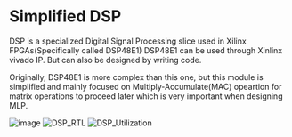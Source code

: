 # Simplified DSP
DSP is a specialized Digital Signal Processing slice used in Xilinx FPGAs(Specifically called DSP48E1)
DSP48E1 can be used through Xinlinx vivado IP. But can also be designed by writing code.

Originally, DSP48E1 is more complex than this one, but this module is simplified and mainly focused on Multiply-Accumulate(MAC) opeartion for matrix operations to proceed later which is very important when designing MLP.

![image](https://github.com/youngyang00/Mini_Projects/assets/172355193/36e52ecb-8ce0-475c-8ceb-7e4a5437f120)
![DSP_RTL](https://github.com/youngyang00/Mini_Projects/assets/172355193/1b1a7094-cf85-4ef9-8e57-a20591dad683)
![DSP_Utilization](https://github.com/youngyang00/Mini_Projects/assets/172355193/6747361a-3087-404f-8828-993d2fe9004a)
